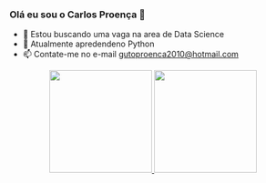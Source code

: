 ### Olá eu sou o Carlos Proença 👋

- 🔭 Estou buscando uma vaga na area de Data Science
- 🌱 Atualmente apredendeno Python
- 📫 Contate-me no e-mail gutoproenca2010@hotmail.com 
<div align="center">
  <a href="https://github.com/ProencaC">
  <img height="180em" src="https://github-readme-stats.vercel.app/api?username=ProencaC&show_icons=true&theme=tokyonight&include_all_commits=true&count_private=true"/>
  <img height="180em" src="https://github-readme-stats.vercel.app/api/top-langs/?username=ProencaC&layout=compact&langs_count=7&theme=tokyonight"/>
</div>
